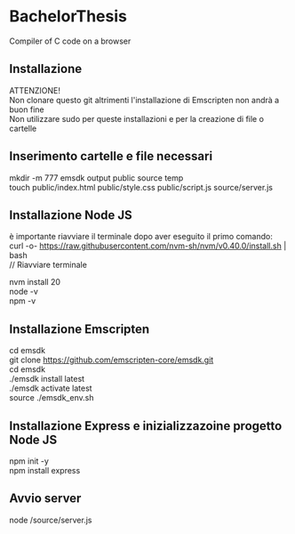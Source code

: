 # BachelorThesis
Compiler of C code on a browser

## Installazione
ATTENZIONE!  
Non clonare questo git altrimenti l'installazione di Emscripten non andrà a buon fine  
Non utilizzare sudo per queste installazioni e per la creazione di file o cartelle

## Inserimento cartelle e file necessari 
mkdir -m 777 emsdk output public source temp  
touch public/index.html public/style.css public/script.js source/server.js

## Installazione Node JS
è importante riavviare il terminale dopo aver eseguito il primo comando:  
curl -o- https://raw.githubusercontent.com/nvm-sh/nvm/v0.40.0/install.sh | bash  
// Riavviare terminale  

nvm install 20	 
node -v  
npm -v   

## Installazione Emscripten
cd emsdk  
git clone https://github.com/emscripten-core/emsdk.git  
cd emsdk  
./emsdk install latest  
./emsdk activate latest  
source ./emsdk_env.sh

## Installazione Express e inizializzazoine progetto Node JS
npm init -y  
npm install express

## Avvio server 
node /source/server.js
